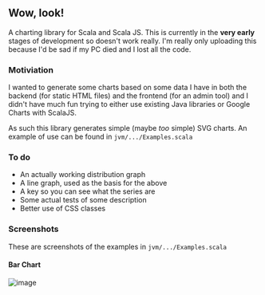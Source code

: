 ## Wow, look!

A charting library for Scala and Scala JS.
This is currently in the **very early** stages of development so doesn't work really.
I'm really only uploading this because I'd be sad if my PC died and I lost all the code.

### Motiviation

I wanted to generate some charts based on some data I have in both the backend
(for static HTML files) and the frontend (for an admin tool) and I didn't have much fun
trying to either use existing Java libraries or Google Charts with ScalaJS.

As such this library generates simple (maybe _too_ simple) SVG charts.
An example of use can be found in `jvm/.../Examples.scala`

### To do

- An actually working distribution graph
- A line graph, used as the basis for the above
- A key so you can see what the series are
- Some actual tests of some description
- Better use of CSS classes

### Screenshots

These are screenshots of the examples in `jvm/.../Examples.scala`

#### Bar Chart

![image](https://user-images.githubusercontent.com/1388226/50558867-5e44ef00-0ce9-11e9-9d28-76ccafaec016.png)
